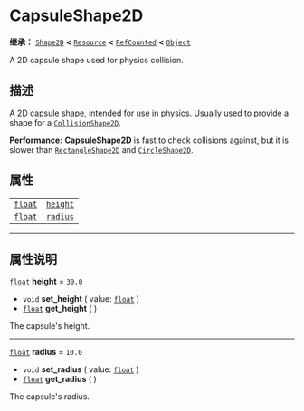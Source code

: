 <!-- ⚠ 请勿编辑本文件 ⚠ -->
<!-- 本文档使用脚本从 WeDot 引擎源码仓库生成。 -->
<!-- 生成脚本：https://github.com/WeDot-Engine/WeDot/tree/4.3/doc/tools/make_md.py； -->
<!-- 原文件：https://github.com/WeDot-Engine/WeDot/tree/4.3/doc/classes/CapsuleShape2D.xml。 -->

<div id="_class_capsuleshape2d"></div>

# CapsuleShape2D

**继承：** [`Shape2D`](class_shape2d.md) **<** [`Resource`](class_resource.md) **<** [`RefCounted`](class_refcounted.md) **<** [`Object`](class_object.md)

A 2D capsule shape used for physics collision.

## 描述

A 2D capsule shape, intended for use in physics. Usually used to provide a shape for a [`CollisionShape2D`](class_collisionshape2d.md).

 **Performance:** **CapsuleShape2D** is fast to check collisions against, but it is slower than [`RectangleShape2D`](class_rectangleshape2d.md) and [`CircleShape2D`](class_circleshape2d.md).

## 属性

|||
|:-:|:--|
| [`float`](class_float.md) | [`height`](#class_capsuleshape2d_property_height) | ``30.0`` |
| [`float`](class_float.md) | [`radius`](#class_capsuleshape2d_property_radius) | ``10.0`` |

<!-- rst-class:: classref-section-separator -->

---

## 属性说明

<div id="_class_capsuleshape2d_property_height"></div>

[`float`](class_float.md) **height** = ``30.0`` <div id="class_capsuleshape2d_property_height"></div>

- `void` **set_height** ( value: [`float`](class_float.md) )
- [`float`](class_float.md) **get_height** ( )

The capsule's height.

<!-- rst-class:: classref-item-separator -->

---

<div id="_class_capsuleshape2d_property_radius"></div>

[`float`](class_float.md) **radius** = ``10.0`` <div id="class_capsuleshape2d_property_radius"></div>

- `void` **set_radius** ( value: [`float`](class_float.md) )
- [`float`](class_float.md) **get_radius** ( )

The capsule's radius.

[^virtual]: 本方法通常需要用户覆盖才能生效。
[^const]: 本方法无副作用，不会修改该实例的任何成员变量。
[^vararg]: 本方法除了能接受在此处描述的参数外，还能够继续接受任意数量的参数。
[^constructor]: 本方法用于构造某个类型。
[^static]: 调用本方法无需实例，可直接使用类名进行调用。
[^operator]: 本方法描述的是使用本类型作为左操作数的有效运算符。
[^bitfield]: 这个值是由下列位标志构成位掩码的整数。
[^void]: 无返回值。
